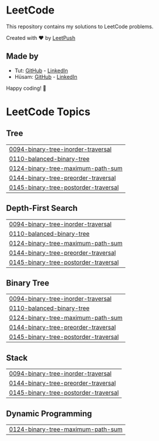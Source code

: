 # LeetCode

This repository contains my solutions to LeetCode problems.

Created with :heart: by [LeetPush](https://github.com/husamahmud/LeetPush)

 ## Made by 
 - Tut: [GitHub](https://github.com/TutTrue) - [LinkedIn](https://www.linkedin.com/in/mahmoud-hamdy-8b6825245/)
 - Hüsam: [GitHub](https://github.com/husamahmud) - [LinkedIn](https://www.linkedin.com/in/husamahmud/)

 Happy coding! 🚀
<!---LeetCode Topics Start-->
# LeetCode Topics
## Tree
|  |
| ------- |
| [0094-binary-tree-inorder-traversal](https://github.com/MauriceN-creator/LEET-CODE-CHALLENGES/tree/master/0094-binary-tree-inorder-traversal) |
| [0110-balanced-binary-tree](https://github.com/MauriceN-creator/LEET-CODE-CHALLENGES/tree/master/0110-balanced-binary-tree) |
| [0124-binary-tree-maximum-path-sum](https://github.com/MauriceN-creator/LEET-CODE-CHALLENGES/tree/master/0124-binary-tree-maximum-path-sum) |
| [0144-binary-tree-preorder-traversal](https://github.com/MauriceN-creator/LEET-CODE-CHALLENGES/tree/master/0144-binary-tree-preorder-traversal) |
| [0145-binary-tree-postorder-traversal](https://github.com/MauriceN-creator/LEET-CODE-CHALLENGES/tree/master/0145-binary-tree-postorder-traversal) |
## Depth-First Search
|  |
| ------- |
| [0094-binary-tree-inorder-traversal](https://github.com/MauriceN-creator/LEET-CODE-CHALLENGES/tree/master/0094-binary-tree-inorder-traversal) |
| [0110-balanced-binary-tree](https://github.com/MauriceN-creator/LEET-CODE-CHALLENGES/tree/master/0110-balanced-binary-tree) |
| [0124-binary-tree-maximum-path-sum](https://github.com/MauriceN-creator/LEET-CODE-CHALLENGES/tree/master/0124-binary-tree-maximum-path-sum) |
| [0144-binary-tree-preorder-traversal](https://github.com/MauriceN-creator/LEET-CODE-CHALLENGES/tree/master/0144-binary-tree-preorder-traversal) |
| [0145-binary-tree-postorder-traversal](https://github.com/MauriceN-creator/LEET-CODE-CHALLENGES/tree/master/0145-binary-tree-postorder-traversal) |
## Binary Tree
|  |
| ------- |
| [0094-binary-tree-inorder-traversal](https://github.com/MauriceN-creator/LEET-CODE-CHALLENGES/tree/master/0094-binary-tree-inorder-traversal) |
| [0110-balanced-binary-tree](https://github.com/MauriceN-creator/LEET-CODE-CHALLENGES/tree/master/0110-balanced-binary-tree) |
| [0124-binary-tree-maximum-path-sum](https://github.com/MauriceN-creator/LEET-CODE-CHALLENGES/tree/master/0124-binary-tree-maximum-path-sum) |
| [0144-binary-tree-preorder-traversal](https://github.com/MauriceN-creator/LEET-CODE-CHALLENGES/tree/master/0144-binary-tree-preorder-traversal) |
| [0145-binary-tree-postorder-traversal](https://github.com/MauriceN-creator/LEET-CODE-CHALLENGES/tree/master/0145-binary-tree-postorder-traversal) |
## Stack
|  |
| ------- |
| [0094-binary-tree-inorder-traversal](https://github.com/MauriceN-creator/LEET-CODE-CHALLENGES/tree/master/0094-binary-tree-inorder-traversal) |
| [0144-binary-tree-preorder-traversal](https://github.com/MauriceN-creator/LEET-CODE-CHALLENGES/tree/master/0144-binary-tree-preorder-traversal) |
| [0145-binary-tree-postorder-traversal](https://github.com/MauriceN-creator/LEET-CODE-CHALLENGES/tree/master/0145-binary-tree-postorder-traversal) |
## Dynamic Programming
|  |
| ------- |
| [0124-binary-tree-maximum-path-sum](https://github.com/MauriceN-creator/LEET-CODE-CHALLENGES/tree/master/0124-binary-tree-maximum-path-sum) |
<!---LeetCode Topics End-->